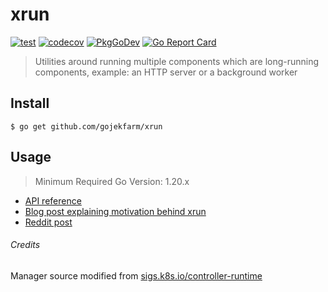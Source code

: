 # xrun 

[![test][github-workflow-badge]][github-workflow]
[![codecov][coverage-badge]][codecov]
[![PkgGoDev][pkg-go-dev-xrun-badge]][pkg-go-dev-xrun]
[![Go Report Card][go-report-card-badge]][go-report-card]

> Utilities around running multiple components
> which are long-running components, example: 
> an HTTP server or a background worker

## Install

```
$ go get github.com/gojekfarm/xrun
```

## Usage

> Minimum Required Go Version: 1.20.x

- [API reference][api-docs]
- [Blog post explaining motivation behind xrun][blog-link]
- [Reddit post][reddit-link]

###### Credits

Manager source modified
from [sigs.k8s.io/controller-runtime](https://github.com/kubernetes-sigs/controller-runtime/tree/a1e2ea2/pkg/manager)

[github-workflow-badge]:
https://github.com/gojekfarm/xrun/workflows/test/badge.svg
[github-workflow]:
https://github.com/gojekfarm/xrun/actions?query=workflow%3Atest
[coverage-badge]: https://codecov.io/gh/gojekfarm/xrun/branch/main/graph/badge.svg?token=QPLV2ZDE84
[codecov]: https://codecov.io/gh/gojekfarm/xrun
[pkg-go-dev-xrun-badge]: https://pkg.go.dev/badge/github.com/gojekfarm/xrun
[pkg-go-dev-xrun]: https://pkg.go.dev/mod/github.com/gojekfarm/xrun?tab=packages
[go-report-card-badge]: https://goreportcard.com/badge/github.com/gojekfarm/xrun
[go-report-card]: https://goreportcard.com/report/github.com/gojekfarm/xrun
[api-docs]: https://pkg.go.dev/github.com/gojekfarm/xrun
[blog-link]: https://ajatprabha.in/2023/05/24/intro-xrun-package-managing-component-lifecycle-go
[reddit-link]: https://www.reddit.com/r/golang/comments/13r91gt/introducing_xrun_a_flexible_package_for_managing

